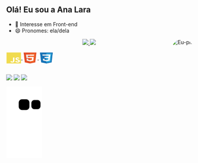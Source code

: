 ## Olá! Eu sou a Ana Lara

- 🌱 Interesse em Front-end
- 😄 Pronomes: ela/dela

<div align="center">
  <a href="https://github.com/AnaLara714">
  <img height="180em" src="https://github-readme-stats.vercel.app/api?username=AnaLara714&show_icons=true&theme=dark&include_all_commits=true&count_private=true"/>
  <img height="180em" src="https://github-readme-stats.vercel.app/api/top-langs/?username=AnaLara714&layout=compact&langs_count=7&theme=dark"/>
  <img align="right" alt="Eu-pic" height="150" style="border-radius:50px;" src="https://cdn.discordapp.com/attachments/867480198039732236/913404114929590272/picasion.com_e43883a4d352817ce25b67f0d31da798.gif">
</div>

<div style="display: inline_block"><br>
  <img align="center" alt="Rafa-Js" height="30" width="40" src="https://raw.githubusercontent.com/devicons/devicon/master/icons/javascript/javascript-plain.svg">
  <img align="center" alt="Rafa-HTML" height="30" width="40" src="https://raw.githubusercontent.com/devicons/devicon/master/icons/html5/html5-original.svg">
  <img align="center" alt="Rafa-CSS" height="30" width="40" src="https://raw.githubusercontent.com/devicons/devicon/master/icons/css3/css3-original.svg">
</div>
  
##

<div>
  
  <a href="https://instagram.com/analaracarvalhoo" target="_blank"><img src="https://img.shields.io/badge/-Instagram-%23E4405F?style=for-the-badge&logo=instagram&logoColor=white" target="_blank"></a> 
  <a href = "mailto:analara714@gmail.com"><img src="https://img.shields.io/badge/-Gmail-%23333?style=for-the-badge&logo=gmail&logoColor=white" target="_blank"></a>
  <a href="https://www.linkedin.com/in/analaracaravlhoo" target="_blank"><img src="https://img.shields.io/badge/-LinkedIn-%230077B5?style=for-the-badge&logo=linkedin&logoColor=white" target="_blank"></a> 
  
  </div>
    <img src="https://github.com/AnaLara714/AnaLara714/blob/output/github-contribution-grid-snake.svg" alt="cobrinha">
    
 
  
